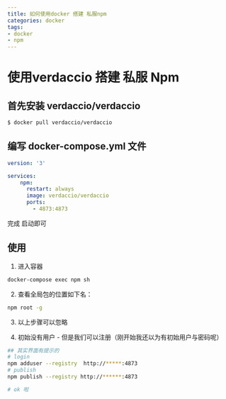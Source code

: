 ```yaml
---
title: 如何使用docker 搭建 私服npm
categories: docker
tags:
- docker
- npm
---
```


# 使用verdaccio 搭建 私服 Npm

## 首先安装 verdaccio/verdaccio

```bash
$ docker pull verdaccio/verdaccio
```

## 编写 docker-compose.yml 文件

```yml
version: '3'

services:
    npm:
      restart: always
      image: verdaccio/verdaccio
      ports:
        - 4873:4873

```
完成 启动即可

## 使用

1. 进入容器

```sh
docker-compose exec npm sh
```
2. 查看全局包的位置如下名：

```sh
npm root -g
```

3. 以上步骤可以忽略

4. 初始没有用户 - 但是我们可以注册（刚开始我还以为有初始用户与密码呢）

```sh
## 其实界面有提示的
# login
npm adduser --registry  http://*****:4873
# publish
npm publish --registry http://******:4873

# ok 啦 
```